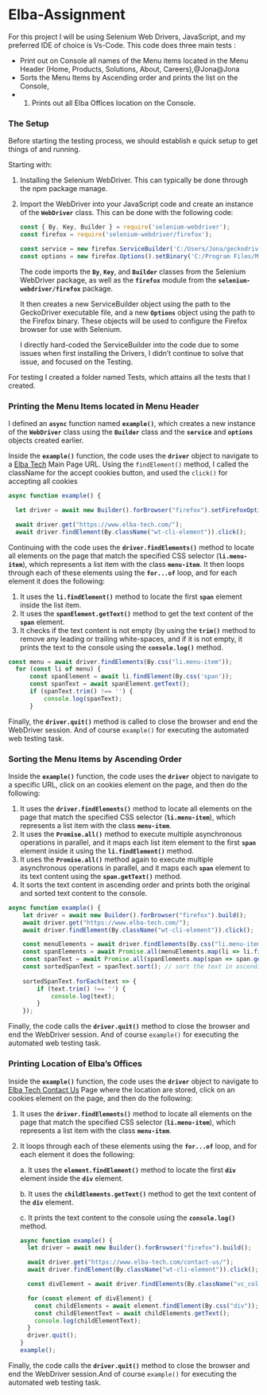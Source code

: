 # Elba-Assignment

For this project I will be using Selenium Web Drivers, JavaScript, and my preferred IDE of choice is Vs-Code. This code does three main tests : 

- Print out on Console all names of the Menu items located in the
Menu Header (Home, Products, Solutions, About, Careers),@Jona@Jona
- Sorts the Menu Items by Ascending order and prints the list on the
Console,
- 1. Prints out all Elba Offices location on the Console.

### The Setup

Before starting the testing process, we should establish e quick setup to get things of and running.

Starting with:

1. Installing the Selenium WebDriver. This can typically be done through the npm package manage.
2. Import the WebDriver into your JavaScript code and create an instance of the **`WebDriver`** class. This can be done with the following code:
    
    ```jsx
    const { By, Key, Builder } = require('selenium-webdriver');
    const firefox = require('selenium-webdriver/firefox');
    
    const service = new firefox.ServiceBuilder('C:/Users/Jona/geckodriver/geckodriver.exe');
    const options = new firefox.Options().setBinary('C:/Program Files/Mozilla Firefox/firefox.exe');
    ```
    
    The code imports the **`By`**, **`Key`**, and **`Builder`** classes from the Selenium WebDriver package, as well as the **`firefox`** module from the **`selenium-webdriver/firefox`** package.
    
    It then creates a new ServiceBuilder object using the path to the GeckoDriver executable file, and a new **`Options`** object using the path to the Firefox binary. These objects will be used to configure the Firefox browser for use with Selenium.
    
    I directly hard-coded the ServiceBuilder into the code due to some issues when first installing the Drivers, I didn’t continue to solve that issue, and focused on the Testing.
    

For testing I created a folder named Tests, which attains all the tests that I created.

### Printing the Menu Items located in Menu Header

I defined an **`async`** function named **`example()`**, which creates a new instance of the **`WebDriver`** class using the **`Builder`** class and the **`service`** and **`options`** objects created earlier.

Inside the **`example()`** function, the code uses the **`driver`** object to navigate to a [Elba Tech](http://elba-tech.com) Main Page URL.  Using the `findElement()` method, I called the className for the accept cookies button, and used the `click()` for accepting all cookies 

```jsx
async function example() {

  let driver = await new Builder().forBrowser("firefox").setFirefoxOptions(options).setFirefoxService(service).build();

  await driver.get("https://www.elba-tech.com/");
  await driver.findElement(By.className("wt-cli-element")).click();
```

Continuing with the code uses the **`driver.findElements()`** method to locate all elements on the page that match the specified CSS selector (**`li.menu-item`**), which represents a list item with the class **`menu-item`**. It then loops through each of these elements using the **`for...of`** loop, and for each element it does the following:

1. It uses the **`li.findElement()`** method to locate the first **`span`** element inside the list item.
2. It uses the **`spanElement.getText()`** method to get the text content of the **`span`** element.
3. It checks if the text content is not empty (by using the **`trim()`** method to remove any leading or trailing white-spaces, and if it is not empty, it prints the text to the console using the **`console.log()`** method.

```jsx
const menu = await driver.findElements(By.css("li.menu-item"));
  for (const li of menu) {
      const spanElement = await li.findElement(By.css('span'));
      const spanText = await spanElement.getText();
      if (spanText.trim() !== '') {
          console.log(spanText);
      }
```

 Finally, the **`driver.quit()`** method is called to close the browser and end the WebDriver session. And of course `example()` for executing the automated web testing task.

### Sorting the Menu Items by Ascending Order

Inside the **`example()`** function, the code uses the **`driver`** object to navigate to a specific URL, click on an cookies element on the page, and then do the following:

1. It uses the **`driver.findElements()`** method to locate all elements on the page that match the specified CSS selector (**`li.menu-item`**), which represents a list item with the class **`menu-item`**.
2. It uses the **`Promise.all()`** method to execute multiple asynchronous operations in parallel, and it maps each list item element to the first **`span`** element inside it using the **`li.findElement()`** method.
3. It uses the **`Promise.all()`** method again to execute multiple asynchronous operations in parallel, and it maps each **`span`** element to its text content using the **`span.getText()`** method.
4. It sorts the text content in ascending order and prints both the original and sorted text content to the console.

```jsx
async function example() {
    let driver = await new Builder().forBrowser("firefox").build();
    await driver.get("https://www.elba-tech.com/"); 
    await driver.findElement(By.className("wt-cli-element")).click();

    const menuElements = await driver.findElements(By.css("li.menu-item"));
    const spanElements = await Promise.all(menuElements.map(li => li.findElement(By.css('span'))));
    const spanText = await Promise.all(spanElements.map(span => span.getText()));
    const sortedSpanText = spanText.sort(); // sort the text in ascending order
    
    sortedSpanText.forEach(text => {
        if (text.trim() !== '') {
            console.log(text);
        }
    });
```

Finally, the code calls the **`driver.quit()`** method to close the browser and end the WebDriver session. And of course `example()` for executing the automated web testing task.

### Printing Location of Elba’s Offices

Inside the **`example()`** function, the code uses the **`driver`** object to navigate to [Elba Tech Contact Us](https://www.elba-tech.com/contact-us/) Page where the location are stored, click on an cookies element on the page, and then do the following:

1. It uses the **`driver.findElements()`** method to locate all elements on the page that match the specified CSS selector (**`li.menu-item`**), which represents a list item with the class **`menu-item`**.
2. It loops through each of these elements using the **`for...of`** loop, and for each element it does the following:
    
    a. It uses the **`element.findElement()`** method to locate the first **`div`** element inside the **`div`** element.
    
    b. It uses the **`childElements.getText()`** method to get the text content of the **`div`** element.
    
    c. It prints the text content to the console using the **`console.log()`** method.
    
    ```jsx
    async function example() {
      let driver = await new Builder().forBrowser("firefox").build();
    
      await driver.get("https://www.elba-tech.com/contact-us/");
      await driver.findElement(By.className("wt-cli-element")).click();
    
      const divElement = await driver.findElements(By.className("vc_col-sm-4"));
    
      for (const element of divElement) {
        const childElements = await element.findElement(By.css("div"));
        const childElementText = await childElements.getText();
        console.log(childElementText);
      }
      driver.quit();
    }
    example();
    ```
    

Finally, the code calls the **`driver.quit()`** method to close the browser and end the WebDriver session.And of course `example()` for executing the automated web testing task.
